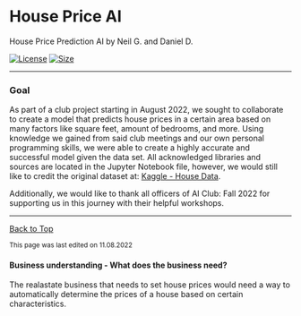 # House Price AI

House Price Prediction AI by Neil G. and Daniel D.

[![License](https://img.shields.io/github/license/RandomKiddo/HousePriceAI)](https://www.gnu.org/licenses/agpl-3.0.en.html)
[![Size](https://img.shields.io/github/languages/code-size/RandomKiddo/HousePriceAI)](https://github.com/RandomKiddo/HousePriceAI/blob/master/Project.ipynb)
___

### Goal

As part of a club project starting in August 2022, we sought to collaborate to create a model that predicts house prices in a certain area based on many factors like square feet, amount of bedrooms, and more. Using knowledge we gained from said club meetings and our own personal programming skills, we were able to create a highly accurate and successful model given the data set. All acknowledged libraries and sources are located in the Jupyter Notebook file, however, we would still like to credit the original dataset at: [Kaggle - House Data](https://www.kaggle.com/datasets/shree1992/housedata).

Additionally, we would like to thank all officers of AI Club: Fall 2022 for supporting us in this journey with their helpful workshops. 

___

[Back to Top](#house-price-ai)

<sub>This page was last edited on 11.08.2022</sub>

#### Business understanding - What does the business need?

The realastate business that needs to set house prices would need a way to automatically determine the prices of a house based on certain characteristics.


